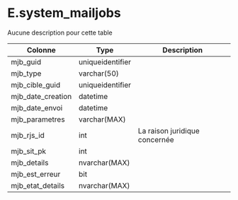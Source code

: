 # E.system_mailjobs

Aucune description pour cette table

Colonne|Type|Description
---|---|---
mjb_guid|uniqueidentifier|
mjb_type|varchar(50)|
mjb_cible_guid|uniqueidentifier|
mjb_date_creation|datetime|
mjb_date_envoi|datetime|
mjb_parametres|varchar(MAX)|
mjb_rjs_id|int|La raison juridique concernée 
mjb_sit_pk|int|
mjb_details|nvarchar(MAX)|
mjb_est_erreur|bit|
mjb_etat_details|nvarchar(MAX)|
